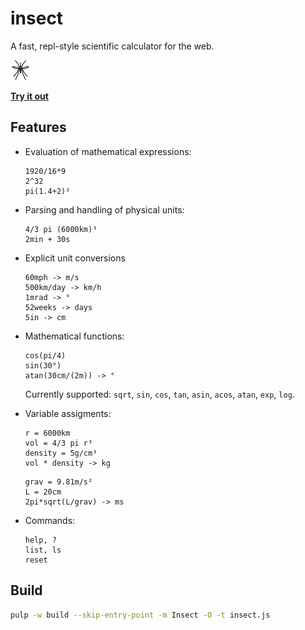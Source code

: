 insect
======

A fast, repl-style scientific calculator for the web.

![insect](media/insect-32x32.png)

[**Try it out**](https://shark.fish/insect/)

Features
--------
- Evaluation of mathematical expressions:
  ```
  1920/16*9
  2^32
  pi(1.4+2)²
  ```

- Parsing and handling of physical units:
  ```
  4/3 pi (6000km)³
  2min + 30s
  ```

- Explicit unit conversions
  ```
  60mph -> m/s
  500km/day -> km/h
  1mrad -> °
  52weeks -> days
  5in -> cm
  ```

- Mathematical functions:
  ```
  cos(pi/4)
  sin(30°)
  atan(30cm/(2m)) -> °
  ```
  Currently supported: `sqrt`, `sin`, `cos`, `tan`, `asin`, `acos`, `atan`, `exp`, `log`.

- Variable assigments:
  ```
  r = 6000km
  vol = 4/3 pi r³
  density = 5g/cm³
  vol * density -> kg
  ```
  ```
  grav = 9.81m/s²
  L = 20cm
  2pi*sqrt(L/grav) -> ms
  ```

- Commands:
  ```
  help, ?
  list, ls
  reset
  ```

Build
-----
```sh
pulp -w build --skip-entry-point -m Insect -O -t insect.js
```
